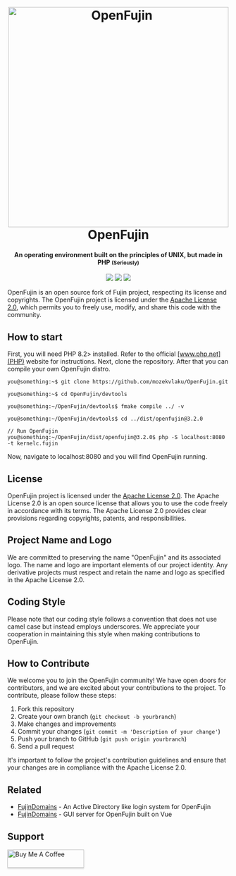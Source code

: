 
<h1 align="center">
  <br>
  <img src="./docs/OpenFujinLogoWithBorder.svg" alt="OpenFujin" width="500">
  <br>
  OpenFujin
  <br>
</h1>

<h4 align="center">An operating environment built on the principles of UNIX, but made in PHP <small>(Seriously)</small></h4>

<p align="center">
<img src="https://img.shields.io/badge/PHP-8.2-red">
<img src="https://img.shields.io/github/license/mozekvlaku/OpenFujin">
<img src="https://img.shields.io/github/languages/code-size/mozekvlaku/OpenFujin">
</p>




OpenFujin is an open source fork of Fujin project, respecting its license and copyrights. The OpenFujin project is licensed under the [Apache License 2.0](LICENSE), which permits you to freely use, modify, and share this code with the community.

## How to start

First, you will need PHP 8.2> installed. Refer to the official [www.php.net](PHP) website for instructions. Next, clone the repository. After that you can compile your own OpenFujin distro.

```console
you@something:~$ git clone https://github.com/mozekvlaku/OpenFujin.git

you@something:~$ cd OpenFujin/devtools

you@something:~/OpenFujin/devtools$ fmake compile ../ -v

you@something:~/OpenFujin/devtools$ cd ../dist/openfujin@3.2.0

// Run OpenFujin
you@something:~/OpenFujin/dist/openfujin@3.2.0$ php -S localhost:8080 -t kernelc.fujin
```

Now, navigate to localhost:8080 and you will find OpenFujin running.

## License

OpenFujin project is licensed under the [Apache License 2.0](LICENSE). The Apache License 2.0 is an open source license that allows you to use the code freely in accordance with its terms. The Apache License 2.0 provides clear provisions regarding copyrights, patents, and responsibilities.

## Project Name and Logo

We are committed to preserving the name "OpenFujin" and its associated logo. The name and logo are important elements of our project identity. Any derivative projects must respect and retain the name and logo as specified in the Apache License 2.0.

## Coding Style

Please note that our coding style follows a convention that does not use camel case but instead employs underscores. We appreciate your cooperation in maintaining this style when making contributions to OpenFujin.

## How to Contribute

We welcome you to join the OpenFujin community! We have open doors for contributors, and we are excited about your contributions to the project. To contribute, please follow these steps:

1. Fork this repository
2. Create your own branch (`git checkout -b yourbranch`)
3. Make changes and improvements
4. Commit your changes (`git commit -m 'Description of your change'`)
5. Push your branch to GitHub (`git push origin yourbranch`)
6. Send a pull request

It's important to follow the project's contribution guidelines and ensure that your changes are in compliance with the Apache License 2.0.


## Related

- [FujinDomains](https://github.com/mozekvlaku/FujinDomains) - An Active Directory like login system for OpenFujin
- [FujinDomains](https://github.com/mozekvlaku/Alpaca) - GUI server for OpenFujin built on Vue

## Support

<a href="https://www.buymeacoffee.com/namulnae" target="_blank"><img src="https://www.buymeacoffee.com/assets/img/custom_images/purple_img.png" alt="Buy Me A Coffee" style="height: 41px !important;width: 174px !important;box-shadow: 0px 3px 2px 0px rgba(190, 190, 190, 0.5) !important;-webkit-box-shadow: 0px 3px 2px 0px rgba(190, 190, 190, 0.5) !important;" ></a>


